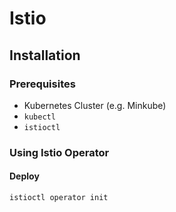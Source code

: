 # Istio

## Installation

### Prerequisites
- Kubernetes Cluster (e.g. Minkube)
- `kubectl`
- `istioctl`

### Using Istio Operator 

#### Deploy
```bash
istioctl operator init
```

